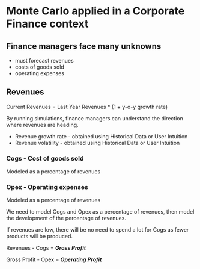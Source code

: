 # Monte Carlo applied in a Corporate Finance context
## Finance managers face many unknowns
* must forecast revenues
* costs of goods sold
* operating expenses

## Revenues

Current Revenues = Last Year Revenues * (1 + y-o-y growth rate)

By running simulations, finance managers can understand the direction where revenues are heading.

* Revenue growth rate - obtained using Historical Data or User Intuition
* Revenue volatility - obtained using Historical Data or User Intuition


### Cogs - Cost of goods sold
Modeled as a percentage of revenues

### Opex - Operating expenses
Modeled as a percentage of revenues

We need to model Cogs and Opex as a percentage of revenues, then model the development of the percentage of revenues.

If revenues are low, there will be no need to spend a lot for Cogs as fewer products will be produced.

Revenues - Cogs = ***Gross Profit***

Gross Profit - Opex = ***Operating Profit***